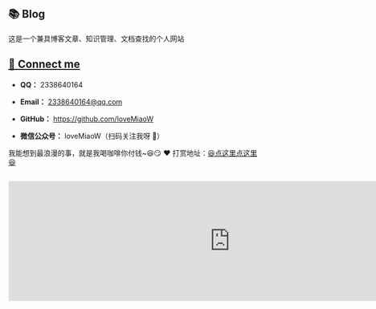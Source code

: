 ## 📚 Blog

这是一个兼具博客文章、知识管理、文档查找的个人网站

## [💌 Connect me](https://lovemiaow.github.io/#/About_up/up?id=💌-connect-me)

- **QQ：** 2338640164
- **Email：** 2338640164@qq.com
- **GitHub：** https://github.com/loveMiaoW

- **微信公众号：** loveMiaoW（扫码关注我呀 🥤）



我能想到最浪漫的事，就是我喝咖啡你付钱~😆😏 ❤️ 打赏地址：[😆点这里点这里😆](http://lovemiaow.gitee.io/sponsor/)

<iframe src="https://lovemiaow.github.io/sponsor/index.html" frameborder="0" scrolling="no" style="-webkit-font-smoothing: antialiased; -webkit-tap-highlight-color: rgba(0, 0, 0, 0); text-size-adjust: none; box-sizing: border-box; border: 1px solid rgb(238, 238, 238); width: 882px; min-width: 100%; margin: 1em 0px; color: rgb(52, 73, 94); font-family: &quot;Source Sans Pro&quot;, &quot;Helvetica Neue&quot;, Arial, sans-serif; font-size: 15px; font-style: normal; font-variant-ligatures: normal; font-variant-caps: normal; font-weight: 400; letter-spacing: normal; orphans: 2; text-align: start; text-indent: 0px; text-transform: none; white-space: normal; widows: 2; word-spacing: 0.8px; -webkit-text-stroke-width: 0px; background-color: rgb(255, 255, 255); text-decoration-thickness: initial; text-decoration-style: initial; text-decoration-color: initial; overflow: hidden; min-height: 240px;"></iframe>